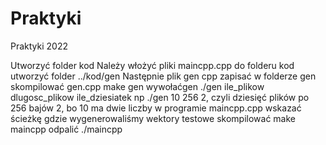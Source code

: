 # Praktyki
Praktyki 2022

Utworzyć folder kod
Należy włożyć pliki maincpp.cpp do folderu kod 
utworzyć folder ../kod/gen
Następnie plik gen cpp zapisać w folderze gen
skompilować gen.cpp make gen
wywołaćgen ./gen ile_plikow dlugosc_plikow ile_dziesiatek
np ./gen 10 256 2, czyli dziesięć plików po 256 bajów 2, bo 10 ma dwie liczby
w programie maincpp.cpp wskazać ścieżkę gdzie wygenerowaliśmy wektory testowe
skompilować  make maincpp
odpalić ./maincpp
